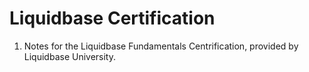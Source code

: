 # Liquidbase Certification
1. Notes for the Liquidbase Fundamentals Centrification, provided by Liquidbase University. 
